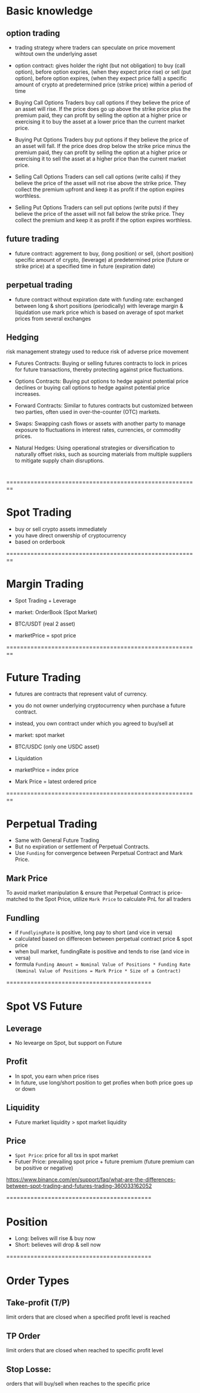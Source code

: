 # Basic knowledge

## option trading

- trading strategy where traders can speculate on price movement wihtout own the underlying asset

- option contract:
  gives holder the right (but not obligation)
  to buy (call option), before option expries, (when they expect price rise)
  or sell (put option), before option expires, (when they expect price fall)
  a specific amount of crypto
  at predetermined price (strike price)
  within a period of time

- Buying Call Options
  Traders buy call options if they believe the price of an asset will rise.
  If the price does go up above the strike price plus the premium paid, they can profit by selling the option at a higher price or exercising it to buy the asset at a lower price than the current market price.

- Buying Put Options
  Traders buy put options if they believe the price of an asset will fall.
  If the price does drop below the strike price minus the premium paid, they can profit by selling the option at a higher price or exercising it to sell the asset at a higher price than the current market price.

- Selling Call Options
  Traders can sell call options (write calls) if they believe the price of the asset will not rise above the strike price.
  They collect the premium upfront and keep it as profit if the option expires worthless.

- Selling Put Options
  Traders can sell put options (write puts) if they believe the price of the asset will not fall below the strike price.
  They collect the premium and keep it as profit if the option expires worthless.

## future trading

- future contract:
  aggrement
  to buy, (long position)
  or sell, (short position)
  specific amount of crypto, (leverage)
  at predetermined price (future or strike price)
  at a specified time in future (expiration date)

## perpetual trading

- future contract without expiration date
  with funding rate: exchanged between long & short positions (periodically)
  with leverage
  margin & liquidation
  use mark price which is based on average of spot market prices from several exchanges

## Hedging

risk management strategy used to reduce risk of adverse price movement

- Futures Contracts:
  Buying or selling futures contracts to lock in prices for future transactions, thereby protecting against price fluctuations.

- Options Contracts:
  Buying put options to hedge against potential price declines or buying call options to hedge against potential price increases.

- Forward Contracts:
  Similar to futures contracts but customized between two parties, often used in over-the-counter (OTC) markets.

- Swaps:
  Swapping cash flows or assets with another party to manage exposure to fluctuations in interest rates, currencies, or commodity prices.

- Natural Hedges:
  Using operational strategies or diversification to naturally offset risks, such as sourcing materials from multiple suppliers to mitigate supply chain disruptions.

#

========================================================

# Spot Trading

- buy or sell crypto assets immediately
- you have direct onwership of cryptocurrency
- based on orderbook

========================================================

# Margin Trading

- Spot Trading + Leverage

- market: OrderBook (Spot Market)
- BTC/USDT (real 2 asset)
- marketPrice = spot price

========================================================

# Future Trading

- futures are contracts that represent valut of currency.
- you do not owner underlying cryptocurrency when purchase a future contract.
- instead, you own contract under which you agreed to buy/sell at

- market: spot market
- BTC/USDC (only one USDC asset)
- Liquidation
- marketPrice = index price
- Mark Price = latest ordered price

========================================================

# Perpetual Trading

- Same with General Future Trading
- But no expiration or settlement of Perpetual Contracts.
- Use `Funding` for convergence between Perpetual Contract and Mark Price.

## Mark Price

To avoid market manipulation & ensure that Perpetual Contract is price-matched to the Spot Price, utilize `Mark Price` to calculate PnL for all traders

## Fundling

- if `FundlyingRate` is positive, long pay to short (and vice in versa)
- calculated based on differecen between perpetual contract price & spot price
- when bull market, fundingRate is positive and tends to rise (and vice in versa)
- formula
  `Funding Amount = Nominal Value of Positions * Funding Rate`
  `(Nominal Value of Positions = Mark Price * Size of a Contract)`

==========================================

# Spot VS Future

## Leverage

- No levearge on Spot, but support on Future

## Profit

- In spot, you earn when price rises
- In future, use long/short position to get profies when both price goes up or down

## Liquidity

- Future market liquidity > spot market liquidity

## Price

- `Spot Price`: price for all txs in spot market
- Futuer Price: prevailing spot price + future premium (future premium can be positive or negative)

https://www.binance.com/en/support/faq/what-are-the-differences-between-spot-trading-and-futures-trading-360033162052

==========================================

# Position

- Long: belives will rise & buy now
- Short: believes will drop & sell now

==========================================

# Order Types

## Take-profit (T/P)

limit orders that are closed when a specified profit level is reached

## TP Order

limit orders that are closed when reached to specific profit level

## Stop Losse:

orders that will buy/sell when reaches to the specific price
